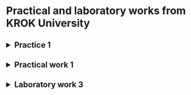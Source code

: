 <h1><b>Practical and laboratory works from KROK University</b></h1>

<h2><details>
<summary><a src="https://github.com/Maksydenko/Practices/blob/main/practice_01.py"><b>Practice 1</b></a></summary>

<b>Exercise 1.</b> Write a Python-script that displays the message “Hello world”.<br>
<b>Exercise 2.</b> Rewrite the first script to display three any messages.<br>
<b>Exercise 3.</b> Write a Python-script to reads values for the length and width of a rectangle and returns the area of the rectangle.<br>
<b>Exercise 4.</b> Write a program that requests the user to enter two numbers and prints the sum, product, difference and quotient of the two numbers.<br>
<b>Exercise 5.</b> Write a program that reads in the radius of a circle and prints the circle’s diameter, circumference and area. Use the constant value 3.14159 for π. Do these calculations in output statements.
</details></h2>

<h2><details>
<summary><a src="https://github.com/Maksydenko/Practices/blob/main/practical_work_01.py"><b>Practical work 1</b></a></summary>

<b>Task 1. Construct these numeric values:</b>

<ul>
<li>Integer zero.</li>
<li>Floating point zero.</li>
<li>Integer one hundred and one.</li>
<li>Floating point one thousand.</li>
<li>Floating point one thousand using scientific notation.</li>
<li>Create a positive integer, a negative integer, and zero. Assign them to variables.</li>
<li>Write several arithmetic expressions. Bind the values to variables. Use a variety of operators, e.g. +, -, /, *, etc. Use parentheses to control operator scope.</li>
<li>Create several floats and assign them to variables.</li>
<li>Write several arithmetic expressions containing your float variables.</li>
<li>Write several expressions using mixed arithmetic (integers and floats).</li>
<li>Obtain a float as a result of division of one integer by another; do so by explicitly converting one integer to a float.</li>
</ul>

<b>Task 2. Type Conversation:</b>

<ul>
<li>Construct an integer from the string "123".</li>
<li>Construct a float from the integer 123.</li>
<li>Construct an integer from the float 12.345.</li>
</ul>

<b>Task 3. Digits of a Number:</b>

<ul>
<li>Write a Python-script that detects the last 4 digits of a credit card.</li>
<li>Find the sum of the digits of a three-digit number.</li>
</ul>
</details></h2>

<h2><details>
<summary><a scr=""><b>Laboratory work 3</b></a></summary>
Organize data input and format output of specified data types according to the option number. In the table. for each option there are requirements for the amount, type and format of data. Organize the output of each object using the% operator, the method str.format () and ‘f’ lines
</details></h2>